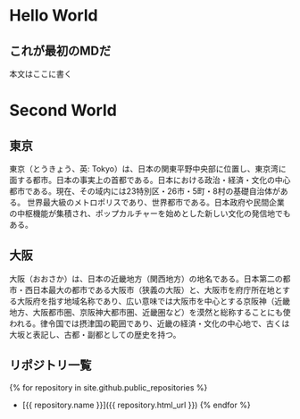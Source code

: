 # Hello World
## これが最初のMDだ
本文はここに書く

# Second World
## 東京
東京（とうきょう、英: Tokyo）は、日本の関東平野中央部に位置し、東京湾に面する都市。日本の事実上の首都である。日本における政治・経済・文化の中心都市である。現在、その域内には23特別区・26市・5町・8村の基礎自治体がある。
世界最大級のメトロポリスであり、世界都市である。日本政府や民間企業の中枢機能が集積され、ポップカルチャーを始めとした新しい文化の発信地でもある。

## 大阪
大阪（おおさか）は、日本の近畿地方（関西地方）の地名である。日本第二の都市・西日本最大の都市である大阪市（狭義の大阪）と、大阪市を府庁所在地とする大阪府を指す地域名称であり、広い意味では大阪市を中心とする京阪神（近畿地方、大阪都市圏、京阪神大都市圏、近畿圏など）を漠然と総称することにも使われる。律令国では摂津国の範囲であり、近畿の経済・文化の中心地で、古くは大坂と表記し、古都・副都としての歴史を持つ。

## リポジトリ一覧
{% for repository in site.github.public_repositories %}
  * [{{ repository.name }}]({{ repository.html_url }})
{% endfor %}
